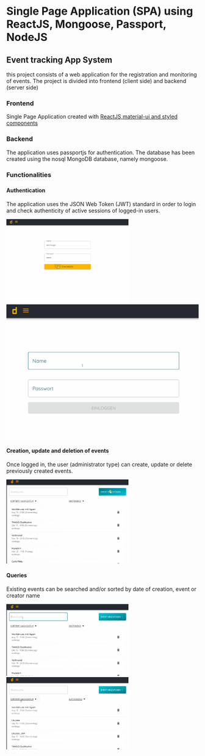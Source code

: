 <h1>
Single Page Application (SPA) using ReactJS, Mongoose, Passport, NodeJS
</h1>
<h2>Event tracking App System</h2>
<p>
this project consists of a web application for the registration and monitoring of events. The
project is divided into frontend (client side) and backend (server side)
</p>

<h3>Frontend</h3>
<p>
Single Page Application created with <u>ReactJS,material-ui and styled 
components</u>
</p>

<h3>Backend</h3>
<p>
The application uses passportjs for authentication. The database has been created using the nosql 
MongoDB database, namely mongoose.
</p>

<h3>Functionalities<h3/>
<h4>Authentication</h4>
<p>
The application uses the JSON Web Token (JWT) standard in order to login and check authenticity 
of active sessions of logged-in users.
</p>

<img style="width: 320px" src="resources/login_success.gif" alt="Login Success"/>
<img src="resources/login_failed.gif" alt="Login Failed"/>

<h4>Creation, update and deletion of events</h4>
<p>
Once logged in, the user (administrator type) can create, update or delete previously created events.
</p>
<img style="width: 320px" src="resources/create_event.gif" alt="Create Event"/>

<h4>Queries</h4>
<p>
Existing events can be searched and/or sorted by date of creation, event or creator name</p>
<img style="width: 320px" src="resources/search_query.gif" alt="Search query"/>
<img style="width: 320px" src="resources/filter_and_sort.gif" alt="Filter and Sort"/>

